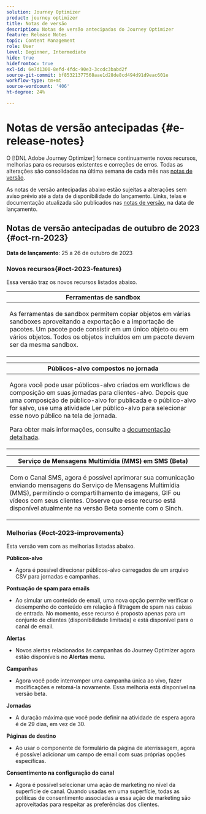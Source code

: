 ```yaml
---
solution: Journey Optimizer
product: journey optimizer
title: Notas de versão
description: Notas de versão antecipadas do Journey Optimizer
feature: Release Notes
topic: Content Management
role: User
level: Beginner, Intermediate
hide: true
hidefromtoc: true
exl-id: 6e7d1300-8efd-4fdc-90e3-3ccdc3babd2f
source-git-commit: bf85321377568aae1d28de8cd494d91d9eac601e
workflow-type: tm+mt
source-wordcount: '406'
ht-degree: 24%

---
```


# Notas de versão antecipadas {#e-release-notes}

O [!DNL Adobe Journey Optimizer] fornece continuamente novos recursos, melhorias para os recursos existentes e correções de erros. Todas as alterações são consolidadas na última semana de cada mês nas [notas de versão](release-notes.md).

As notas de versão antecipadas abaixo estão sujeitas a alterações sem aviso prévio até a data de disponibilidade do lançamento. Links, telas e documentação atualizada são publicados nas [notas de versão](release-notes.md), na data de lançamento.

## Notas de versão antecipadas de outubro de 2023 {#oct-rn-2023}

**Data de lançamento**: 25 a 26 de outubro de 2023

### Novos recursos{#oct-2023-features}

Essa versão traz os novos recursos listados abaixo.

<table>
<thead>
<tr>
<th><strong>Ferramentas de sandbox</strong><br/></th>
</tr>
</thead>
<tbody>
<tr>
<td>
<p>As ferramentas de sandbox permitem copiar objetos em várias sandboxes aproveitando a exportação e a importação de pacotes. Um pacote pode consistir em um único objeto ou em vários objetos. Todos os objetos incluídos em um pacote devem ser da mesma sandbox.</p>
<!--img src="../data/assets/dataset-export-setup.png"-->
<!--p>For more information, refer to the <a href="../audience/get-started-audience-orchestration.md">detailed documentation</a>.</p-->
</td>
</tr>
</tbody>
</table>

<table>
<thead>
<tr>
<th><strong>Públicos-alvo compostos no jornada</strong><br/></th>
</tr>
</thead>
<tbody>
<tr>
<td>
<p>Agora você pode usar públicos-alvo criados em workflows de composição em suas jornadas para clientes-alvo. Depois que uma composição de público-alvo for publicada e o público-alvo for salvo, use uma atividade Ler público-alvo para selecionar esse novo público na tela de jornada.</p>
<!--img src="assets/channel-reports.png"/-->
<p>Para obter mais informações, consulte a <a href="../audience/get-started-audience-orchestration.md">documentação detalhada</a>.</p>
</tr>
</tbody>
</table>


<table>
<thead>
<tr>
<th><strong>Serviço de Mensagens Multimídia (MMS) em SMS (Beta)</strong><br/></th>
</tr>
</thead>
<tbody>
<tr>
<td>
<p>Com o Canal SMS, agora é possível aprimorar sua comunicação enviando mensagens do Serviço de Mensagens Multimídia (MMS), permitindo o compartilhamento de imagens, GIF ou vídeos com seus clientes. Observe que esse recurso está disponível atualmente na versão Beta somente com o Sinch.</p>
<!--img src="assets/channel-reports.png"/-->
<!--p>For more information, refer to the <a href="../in-app/get-started-in-app.md">detailed documentation</a>.</p-->
</tr>
</tbody>
</table>

### Melhorias {#oct-2023-improvements}

Esta versão vem com as melhorias listadas abaixo.

**Públicos-alvo**

* Agora é possível direcionar públicos-alvo carregados de um arquivo CSV para jornadas e campanhas.

**Pontuação de spam para emails**

* Ao simular um conteúdo de email, uma nova opção permite verificar o desempenho do conteúdo em relação à filtragem de spam nas caixas de entrada. No momento, esse recurso é proposto apenas para um conjunto de clientes (disponibilidade limitada) e está disponível para o canal de email.

**Alertas**

* Novos alertas relacionados às campanhas do Journey Optimizer agora estão disponíveis no **Alertas** menu.

**Campanhas**

* Agora você pode interromper uma campanha única ao vivo, fazer modificações e retomá-la novamente. Essa melhoria está disponível na versão beta.

**Jornadas**

* A duração máxima que você pode definir na atividade de espera agora é de 29 dias, em vez de 30.

**Páginas de destino**

* Ao usar o componente de formulário da página de aterrissagem, agora é possível adicionar um campo de email com suas próprias opções específicas.

**Consentimento na configuração do canal**

* Agora é possível selecionar uma ação de marketing no nível da superfície de canal. Quando usadas em uma superfície, todas as políticas de consentimento associadas a essa ação de marketing são aproveitadas para respeitar as preferências dos clientes.
